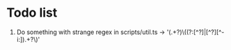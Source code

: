 # Todo list

1. Do something with strange regex in scripts/util.ts -> '(.+?)\\((?:[^?]|[^?][^-i:]).+?\\)'
